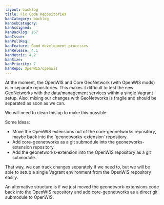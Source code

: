 ```yaml
---
layout: backlog
title: Fix Code Repositories
kanCategory: backlog
kanSubCategory:
kanAssigned:
kanBacklog: 167
kanIssue: 
kanPullReq:
kanFeature: Good development processes
kanRelease: 4.1
kanMetric: 4.2
kanSize:
kanPriority: 7
kanRepo: OpenWIS/openwis
---
```

At the moment, the OpenWIS and Core GeoNetwork (with OpenWIS mods) is in separate repositories.
This makes it difficult to test the new GeoNetworks with the data/management services within a single
Vagrant setup.  Also, mixing our changes with GeoNetworks is fragile and should be separated as
soon as we can.

We will need to clean this up to make this possible.

Some Ideas:

- Move the OpenWIS extensions out of the core-geonetworks repository, maybe back into the 'geonetworks-extension' repository.
- Add core-geonetworks as a git submodule into the geonetworks-extension repository.
- Add the geonetworks-extension into the OpenWIS repository as a git submodule.

That way, we can track changes separately if we need to, but we will be able to setup a single Vagrant environment
from the OpenWIS repository easily.

An alternative structure is if we just moved the geonetwork-extensions code back into the OpenWIS repository
and add core-geonetworks as a direct git submodule to OpenWIS.
